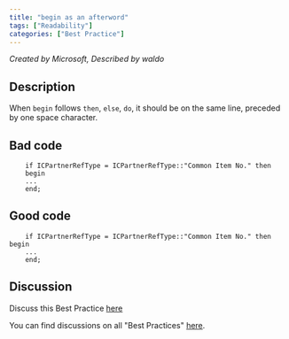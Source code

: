 ```yaml
---
title: "begin as an afterword"
tags: ["Readability"]
categories: ["Best Practice"]
---
```


_Created by Microsoft, Described by waldo_

## Description

When `begin` follows `then`, `else`, `do`, it should be on the same line, preceded by one space character.

## Bad code

```al
    if ICPartnerRefType = ICPartnerRefType::"Common Item No." then
    begin
    ...
    end;
```

## Good code

```al
    if ICPartnerRefType = ICPartnerRefType::"Common Item No." then begin
    ...
    end;
```

## Discussion

Discuss this Best Practice [here](https://github.com/microsoft/alguidelines/discussions/123)

You can find discussions on all "Best Practices" [here](https://github.com/microsoft/alguidelines/discussions/categories/bc-best-practices).
